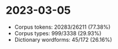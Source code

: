 # 2023-03-05
* Corpus tokens: 20283/26211 (77.38%)
* Corpus types: 999/3338 (29.93%)
* Dictionary wordforms: 45/172 (26.16%)
